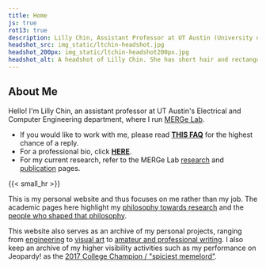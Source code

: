 ```yaml
---
title: Home
js: true
rot13: true
description: Lilly Chin, Assistant Professor at UT Austin (University of Texas)
headshot_src: img_static/ltchin-headshot.jpg
headshot_200px: img_static/ltchin-headshot200px.jpg
headshot_alt: A headshot of Lilly Chin. She has short hair and rectangular wireframe glasses.
---
```

## About Me
Hello! I'm Lilly Chin, an assistant professor at UT Austin's Electrical and Computer Engineering department, where I run [MERGe Lab](https://merge-lab.github.io/). 

* If you would like to work with me, please read [**THIS FAQ**](/faq/admissions) for the highest chance of a reply.
* For a professional bio, click [**HERE**](/bio). 
* For my current research, refer to the MERGe Lab [research](https://merge-lab.github.io/research/) and [publication](https://merge-lab.github.io/publications) pages.

<!-- > **I am actively looking for graduate students and postdocs for the 2024-2025 school year.** If interested, please apply directly to [UT Austin ECE](https://www.ece.utexas.edu/academics/graduate/admissions), listing my name, and [contact me](https://litchin.wordpress.com/contact/) explaining what research interests we share. -->

{{< small_hr >}}

This is my personal website and thus focuses on me rather than my job. The academic pages here highlight my [philosophy towards research](/research/philosophy) and the [people who shaped that philosophy](/research/who-taught-me).

This website also serves as an archive of my personal projects, ranging from [engineering](/projects/making) to [visual art](/projects/crafting) to [amateur and professional writing](/projects/writing). I also keep an archive of my higher visibility activities such as my performance on Jeopardy! as the [2017 College Champion / "spiciest memelord"](/press/#jeopardy).


<!-- For contact info -->
<script>
	unobfuscate("obfuscate", "\<n uers='znvygb\:ygpuva\@hgrknf.rqh'\>ygpuva\@hgrknf.rqh\<\/n\>");
</script>